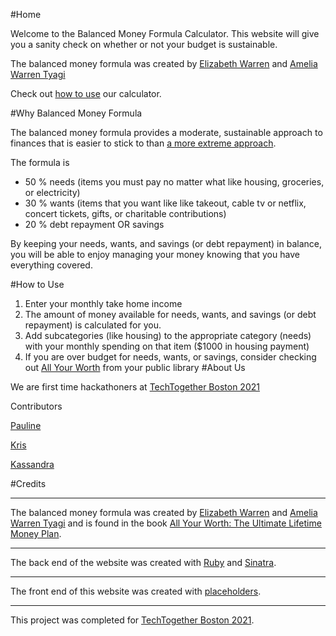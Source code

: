#Home

Welcome to the Balanced Money Formula Calculator. This website will give you a sanity check on whether or not your budget is sustainable.

The balanced money formula was created by [Elizabeth Warren](https://en.wikipedia.org/wiki/Elizabeth_Warren) and [Amelia Warren Tyagi](https://en.wikipedia.org/wiki/Amelia_Warren_Tyagi)

Check out [how to use]() our calculator.

#Why Balanced Money Formula

The balanced money formula provides a moderate, sustainable approach to finances that is easier to stick to than [a more extreme approach](http://earlyretirementextreme.com/).

The formula is 

- 50 % needs (items you must pay no matter what like housing, groceries, or electricity)
- 30 % wants (items that you want like like takeout, cable tv or netflix, concert tickets, gifts, or charitable contributions)
- 20 % debt repayment OR savings

By keeping your needs, wants, and savings (or debt repayment) in balance, you will be able to enjoy managing your money knowing that you have everything covered. 


#How to Use

1. Enter your monthly take home income
2. The amount of money available for needs, wants, and savings (or debt repayment) is calculated for you. 
3. Add subcategories (like housing) to the appropriate category (needs) with your monthly spending on that item ($1000 in housing payment)
4. If you are over budget for needs, wants, or savings, consider checking out [All Your Worth](https://www.goodreads.com/book/show/88654.All_Your_Worth) from your public library
#About Us

We are first time hackathoners at [TechTogether Boston 2021](https://boston.techtogether.io/)

Contributors

[Pauline](https://www.linkedin.com/in/pauline-t-75500314/)

[Kris](https://github.com/krisingva)

[Kassandra](https://www.linkedin.com/in/km01221/)

#Credits

___
The balanced money formula was created by [Elizabeth Warren](https://en.wikipedia.org/wiki/Elizabeth_Warren) and [Amelia Warren Tyagi](https://en.wikipedia.org/wiki/Amelia_Warren_Tyagi) and is found in the book [All Your Worth: The Ultimate Lifetime Money Plan](https://www.goodreads.com/book/show/88654.All_Your_Worth). 
___
The back end of the website was created with [Ruby](https://www.ruby-lang.org/en/) and [Sinatra](http://sinatrarb.com/).
___
The front end of this website was created with [placeholders](www.weather.com).
___
This project was completed for [TechTogether Boston 2021](https://boston.techtogether.io/).